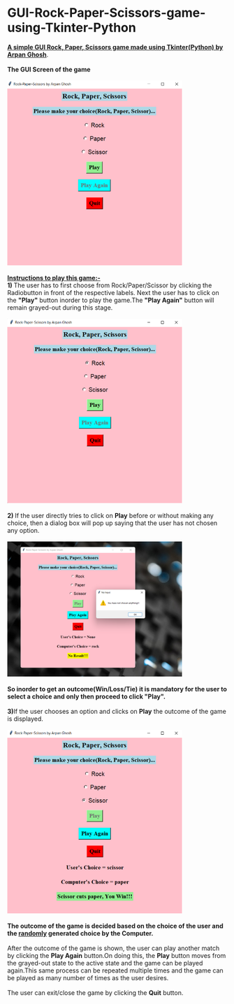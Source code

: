# GUI-Rock-Paper-Scissors-game-using-Tkinter-Python
<strong><ins>A simple GUI Rock, Paper, Scissors game made using Tkinter(Python) by Arpan Ghosh</ins></strong>.<br><br>
<b> The GUI Screen of the game</b><br><br>
<img src="images/img1.png" alt="Image1" width=400px><br><br>
<b><ins>Instructions to play this game:-</ins></b><br>
<b>1) </b>The user has to first choose from Rock/Paper/Scissor by clicking the Radiobutton in front of the respective labels. Next the user has to click on the <b>"Play"</b> button inorder to play the game.The <b>"Play Again"</b> button will remain grayed-out during this stage.<br><br>
<img src="images/img2.png" alt="Image2" width=400px><br><br>
<b>2) </b>If the user directly tries to click on <b>Play</b> before or without making any choice, then a dialog box will pop up saying that the user has not chosen any option.<br><br>
<img src="images/img3.png" alt="Image3" width=400px><br><br>
<b>So inorder to get an outcome(Win/Loss/Tie) it is mandatory for the user to select a choice and only then proceed to click "Play".</b><br><br>
<b>3)</b>If the user chooses an option and clicks on <b>Play</b> the outcome of the game is displayed.<br><br>
<img src="images/img4.png" alt="Image4" width=400px><br><br>
<b>The outcome of the game is decided based on the choice of the user and the <ins>randomly</ins> generated choice by the Computer.</b><br><br>
After the outcome of the game is shown, the user can play another match by clicking the <b>Play Again</b> button.On doing this, the <b>Play</b> button moves from the grayed-out state to the active state and the game can be played again.This same process can be repeated multiple times and the game can be played as many number of times as the user desires.<br><br>
The user can exit/close the game by clicking the <b>Quit</b> button.



